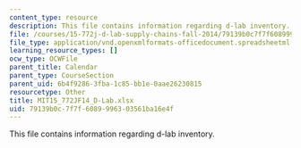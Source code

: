 ```yaml
---
content_type: resource
description: This file contains information regarding d-lab inventory.
file: /courses/15-772j-d-lab-supply-chains-fall-2014/79139b0c7f7f6089996303561ba16e4f_MIT15_772JF14_D-Lab.xlsx
file_type: application/vnd.openxmlformats-officedocument.spreadsheetml.sheet
learning_resource_types: []
ocw_type: OCWFile
parent_title: Calendar
parent_type: CourseSection
parent_uid: 6b4f9286-3fba-1c85-bb1e-0aae26230815
resourcetype: Other
title: MIT15_772JF14_D-Lab.xlsx
uid: 79139b0c-7f7f-6089-9963-03561ba16e4f
---
```

This file contains information regarding d-lab inventory.

